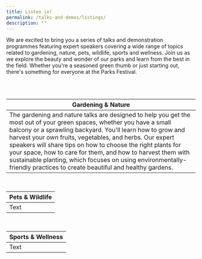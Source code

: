 ```yaml
---
title: Listen in!
permalink: /talks-and-demos/listings/
description: ""
---
```

We are excited to bring you a series of talks and demonstration programmes featuring expert speakers covering a wide range of topics related to gardening, nature, pets, wildlife, sports and wellness. Join us as we explore the beauty and wonder of our parks and learn from the best in the field. Whether you're a seasoned green thumb or just starting out, there's something for everyone at the Parks Festival.


<br>



<br>


| Gardening &amp; Nature | 
| -------- |
| The gardening and nature talks are designed to help you get the most out of your green spaces, whether you have a small balcony or a sprawling backyard. You'll learn how to grow and harvest your own fruits, vegetables, and herbs. Our expert speakers will share tips on how to choose the right plants for your space, how to care for them, and how to harvest them with sustainable planting, which focuses on using environmentally-friendly practices to create beautiful and healthy gardens.

<br>

| Pets &amp; Wildlife | 
| -------- |
| Text     |

<br>

| Sports &amp; Wellness | 
| -------- |
| Text     |

<br>